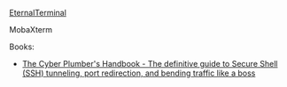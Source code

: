 [EternalTerminal](https://github.com/MisterTea/EternalTerminal)

MobaXterm

Books:

- [The Cyber Plumber's Handbook - The definitive guide to Secure Shell (SSH) tunneling, port redirection, and bending traffic like a boss](https://github.com/opsdisk/the_cyber_plumbers_handbook)
